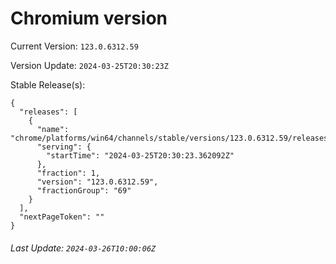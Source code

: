 # Chromium version

Current Version: `123.0.6312.59`

Version Update: `2024-03-25T20:30:23Z`

Stable Release(s):
```
{
  "releases": [
    {
      "name": "chrome/platforms/win64/channels/stable/versions/123.0.6312.59/releases/1711398623",
      "serving": {
        "startTime": "2024-03-25T20:30:23.362092Z"
      },
      "fraction": 1,
      "version": "123.0.6312.59",
      "fractionGroup": "69"
    }
  ],
  "nextPageToken": ""
}
```

###### Last Update: `2024-03-26T10:00:06Z`
        